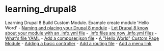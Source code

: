 # learning_drupal8
Learning Drupal 8
Build Custom Module. Example create module 'Hello Word'	
	- [Naming and placing your Drupal 8 module](https://www.drupal.org/node/2116781) 
	- [Let Drupal 8 know about your module with an .info.yml file](https://www.drupal.org/node/2000204)
	- [.info files are now .info.yml files](https://www.drupal.org/node/1935708)
	- [What's file YAML](http://en.wikipedia.org/wiki/YAML)
	- [Add a composer.json file](https://www.drupal.org/node/2514612)
	- [A "Hello World" Custom Page Module](https://www.drupal.org/node/2464195)
	- [Adding a basic controller](https://www.drupal.org/node/2464199)
	- [Add a routing file](https://www.drupal.org/node/2464207)
	- [Add a menu link](https://www.drupal.org/node/1935708)